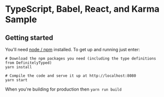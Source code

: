 # TypeScript, Babel, React, and Karma Sample

## Getting started

You'll need [node / npm](https://nodejs.org/) installed.  To get up and running just enter:

```
# Download the npm packages you need (including the type definitions from DefinitelyTyped)
yarn install

# Compile the code and serve it up at http://localhost:8080
yarn start
```

When you're building for production then `yarn run build`
